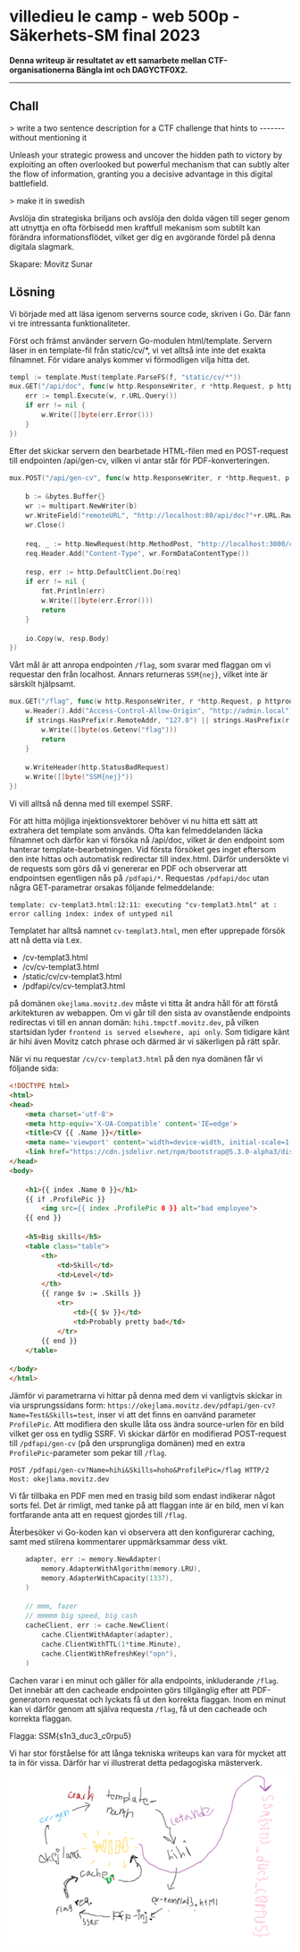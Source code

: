 # villedieu le camp - web 500p - Säkerhets-SM final 2023

__Denna writeup är resultatet av ett samarbete mellan CTF-organisationerna Bängla int och DAGYCTF0X2.__

---

## Chall
\> write a two sentence description for a CTF challenge that hints to ------- without mentioning it

Unleash your strategic prowess and uncover the hidden path to victory by exploiting an often overlooked but powerful mechanism that can subtly alter the flow of information, granting you a decisive advantage in this digital battlefield.

\> make it in swedish

Avslöja din strategiska briljans och avslöja den dolda vägen till seger genom att utnyttja en ofta förbisedd men kraftfull mekanism som subtilt kan förändra informationsflödet, vilket ger dig en avgörande fördel på denna digitala slagmark.

Skapare: Movitz Sunar

## Lösning
Vi började med att läsa igenom serverns source code, skriven i Go. Där fann vi tre intressanta funktionaliteter.

Först och främst använder servern Go-modulen html/template. Servern läser in en template-fil från static/cv/*, vi vet alltså inte inte det exakta filnamnet. För vidare analys kommer vi förmodligen vilja hitta det.

```GO
templ := template.Must(template.ParseFS(f, "static/cv/*"))
mux.GET("/api/doc", func(w http.ResponseWriter, r *http.Request, p httprouter.Params) {
    err := templ.Execute(w, r.URL.Query())
    if err != nil {
        w.Write([]byte(err.Error()))
    }
})
```

Efter det skickar servern den bearbetade HTML-filen med en POST-request till endpointen /api/gen-cv, vilken vi antar står för PDF-konverteringen.

```GO
mux.POST("/api/gen-cv", func(w http.ResponseWriter, r *http.Request, p httprouter.Params) {

    b := &bytes.Buffer{}
    wr := multipart.NewWriter(b)
    wr.WriteField("remoteURL", "http://localhost:80/api/doc?"+r.URL.RawQuery)
    wr.Close()

    req, _ := http.NewRequest(http.MethodPost, "http://localhost:3000/convert/url", b)
    req.Header.Add("Content-Type", wr.FormDataContentType())

    resp, err := http.DefaultClient.Do(req)
    if err != nil {
        fmt.Println(err)
        w.Write([]byte(err.Error()))
        return
    }

    io.Copy(w, resp.Body)
})
```

Vårt mål är att anropa endpointen `/flag`, som svarar med flaggan om vi requestar den från localhost. Annars returneras `SSM{nej}`, vilket inte är särskilt hjälpsamt.

```GO
mux.GET("/flag", func(w http.ResponseWriter, r *http.Request, p httprouter.Params) {
    w.Header().Add("Access-Control-Allow-Origin", "http://admin.local")
    if strings.HasPrefix(r.RemoteAddr, "127.0") || strings.HasPrefix(r.RemoteAddr, "[::1]") {
        w.Write([]byte(os.Getenv("flag")))
        return
    }

    w.WriteHeader(http.StatusBadRequest)
    w.Write([]byte("SSM{nej}"))
})
```

Vi vill alltså nå denna med till exempel SSRF.

För att hitta möjliga injektionsvektorer behöver vi nu hitta ett sätt att extrahera det template som används. Ofta kan felmeddelanden läcka filnamnet och därför kan vi försöka nå /api/doc, vilket är den endpoint som hanterar template-bearbetningen. Vid första försöket ges inget eftersom den inte hittas och automatisk redirectar till index.html. Därför undersökte vi de requests som görs då vi genererar en PDF och observerar att endpointsen egentligen nås på `/pdfapi/*`. Requestas `/pdfapi/doc` utan några GET-parametrar orsakas följande felmeddelande:

```
template: cv-templat3.html:12:11: executing "cv-templat3.html" at : error calling index: index of untyped nil
```

Templatet har alltså namnet `cv-templat3.html`, men efter upprepade försök att nå detta via t.ex.
 - /cv-templat3.html
 - /cv/cv-templat3.html
 - /static/cv/cv-templat3.html
 - /pdfapi/cv/cv-templat3.html

på domänen `okejlama.movitz.dev` måste vi titta åt andra håll för att förstå arkitekturen av webappen. Om vi går till den sista av ovanstående endpoints redirectas vi till en annan domän: `hihi.tmpctf.movitz.dev`, på vilken startsidan lyder `frontend is served elsewhere, api only`. Som tidigare känt är hihi även Movitz catch phrase och därmed är vi säkerligen på rätt spår.

När vi nu requestar `/cv/cv-templat3.html` på den nya domänen får vi följande sida:
```html
<!DOCTYPE html>
<html>
<head>
    <meta charset='utf-8'>
    <meta http-equiv='X-UA-Compatible' content='IE=edge'>
    <title>CV {{ .Name }}</title>
    <meta name='viewport' content='width=device-width, initial-scale=1'>
    <link href="https://cdn.jsdelivr.net/npm/bootstrap@5.3.0-alpha3/dist/css/bootstrap.min.css" rel="stylesheet" integrity="sha384-KK94CHFLLe+nY2dmCWGMq91rCGa5gtU4mk92HdvYe+M/SXH301p5ILy+dN9+nJOZ" crossorigin="anonymous">
</head>
<body>

    <h1>{{ index .Name 0 }}</h1> 
    {{ if .ProfilePic }}
        <img src={{ index .ProfilePic 0 }} alt="bad employee">
    {{ end }}

    <h5>Big skills</h5>
    <table class="table">
        <th>
            <td>Skill</td>
            <td>Level</td>
        </th>
        {{ range $v := .Skills }}
            <tr>
                <td>{{ $v }}</td>
                <td>Probably pretty bad</td>
            </tr>
        {{ end }}
    </table>
    
</body>
</html>
```

Jämför vi parametrarna vi hittar på denna med dem vi vanligtvis skickar in via ursprungssidans form: `https://okejlama.movitz.dev/pdfapi/gen-cv?Name=Test&Skills=test`, inser vi att det finns en oanvänd parameter `ProfilePic`. Att modifiera den skulle låta oss ändra source-urlen för en bild vilket ger oss en tydlig SSRF. Vi skickar därför en modifierad POST-request till `/pdfapi/gen-cv` (på den ursprungliga domänen) med en extra `ProfilePic`-parameter som pekar till `/flag`.

```
POST /pdfapi/gen-cv?Name=hihi&Skills=hoho&ProfilePic=/flag HTTP/2
Host: okejlama.movitz.dev
```

Vi får tillbaka en PDF men med en trasig bild som endast indikerar något sorts fel. Det är rimligt, med tanke på att flaggan inte är en bild, men vi kan fortfarande anta att en request gjordes till `/flag`.

Återbesöker vi Go-koden kan vi observera att den konfigurerar caching, samt med stilrena kommentarer uppmärksammar dess vikt.

```GO
    adapter, err := memory.NewAdapter(
        memory.AdapterWithAlgorithm(memory.LRU),
        memory.AdapterWithCapacity(1337),
    )

    // mmm, fazer
    // mmmmm big speed, big cash
    cacheClient, err := cache.NewClient(
        cache.ClientWithAdapter(adapter),
        cache.ClientWithTTL(1*time.Minute),
        cache.ClientWithRefreshKey("opn"),
    )
```

Cachen varar i en minut och gäller för alla endpoints, inkluderande `/flag`. Det innebär att den cacheade endpointen görs tillgänglig efter att PDF-generatorn requestat och lyckats få ut den korrekta flaggan. Inom en minut kan vi därför genom att själva requesta `/flag`, få ut den cacheade och korrekta flaggan.

Flagga: SSM{s1n3_duc3_c0rpu5}

Vi har stor förståelse för att långa tekniska writeups kan vara för mycket att ta in för vissa. Därför har vi illustrerat detta pedagogiska mästerverk.

![pedagogisk plansch](./Pedagogisk-illustrerad-plansch-villediue-writeup.png)


